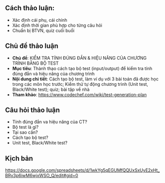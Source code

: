 ## Cách thảo luận:
- Xác định cái phụ, cái chính
- Xác định thời gian phù hợp cho từng câu hỏi
- Chuẩn bị BTVN, quiz cuối buổi

## Chủ đề thảo luận
- **Chủ đề**: KIỂM TRA TÍNH ĐÚNG ĐẮN & HIỆU NĂNG CỦA CHƯƠNG TRÌNH BẰNG BỘ TEST
- **Mục tiêu**: Thành thạo cách tạo bộ test (input/output) để kiểm tra tính đúng đắn và hiệu năng của chương trình
- **Nội dung chi tiết**: Cách tạo bộ test, làm ví dụ với 3 bài toán đã được học trong các môn học trước; Kiểm thử tự động chương trình (Unit test, Black/White test); quiz; bài tập về nhà
- **Tham khảo**: https://www.codechef.com/wiki/test-generation-plan

## Câu hỏi thảo luận
- Tính đúng đắn va hiệu năng của CT?
- Bộ test là gì?
- Tại sao cần?
- Cách tạo bộ test?
- Unit test, Black/White test?

## Kịch bản
https://docs.google.com/spreadsheets/d/1wkYg5qEGUMfQQUxSxUyE2xHt_BRy3p6iwM6wjxWSO_Q/edit#gid=0
